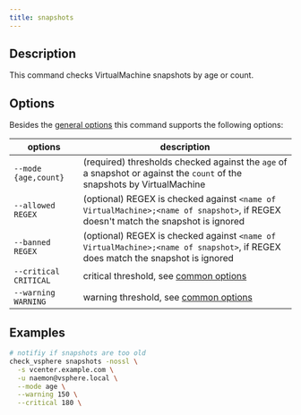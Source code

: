 ```yaml
---
title: snapshots
---
```


## Description

This command checks VirtualMachine snapshots by age or count.

## Options

Besides the [general options](../../general-options/) this command supports the following
options:

| options | description |
|---|---|
| `--mode {age,count}` | (required) thresholds checked against the `age` of a snapshot or against the `count` of the snapshots by VirtualMachine |
| `--allowed REGEX` | (optional) REGEX is checked against `<name of VirtualMachine>;<name of snapshot>`, if REGEX doesn't match the snapshot is ignored |
| `--banned REGEX` | (optional) REGEX is checked against `<name of VirtualMachine>;<name of snapshot>`, if REGEX does match the snapshot is ignored |
| `--critical CRITICAL`   | critical threshold, see [common options](../../general-options/#common-options) |
| `--warning WARNING`     | warning threshold, see [common options](../../general-options/#common-options) |


## Examples

``` bash
# notifiy if snapshots are too old
check_vsphere snapshots -nossl \
  -s vcenter.example.com \
  -u naemon@vsphere.local \
  --mode age \
  --warning 150 \
  --critical 180 \
```
